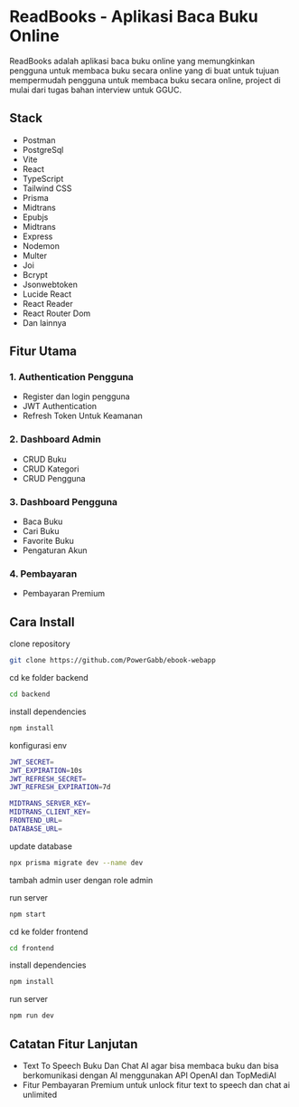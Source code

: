 # ReadBooks - Aplikasi Baca Buku Online

ReadBooks adalah aplikasi baca buku online yang memungkinkan pengguna untuk membaca buku secara online yang di buat untuk tujuan mempermudah pengguna untuk membaca buku secara online, project di mulai dari tugas bahan interview untuk GGUC.

## Stack

- Postman
- PostgreSql
- Vite
- React
- TypeScript
- Tailwind CSS
- Prisma
- Midtrans
- Epubjs
- Midtrans
- Express
- Nodemon
- Multer
- Joi
- Bcrypt
- Jsonwebtoken
- Lucide React
- React Reader
- React Router Dom
- Dan lainnya

## Fitur Utama

### 1. Authentication Pengguna
- Register dan login pengguna
- JWT Authentication
- Refresh Token Untuk Keamanan

### 2. Dashboard Admin
- CRUD Buku
- CRUD Kategori
- CRUD Pengguna

### 3. Dashboard Pengguna
- Baca Buku
- Cari Buku
- Favorite Buku
- Pengaturan Akun

### 4. Pembayaran
- Pembayaran Premium

## Cara Install


clone repository
```bash
git clone https://github.com/PowerGabb/ebook-webapp
```

cd ke folder backend
```bash
cd backend
```

install dependencies
```bash
npm install
```

konfigurasi env
```bash
JWT_SECRET=
JWT_EXPIRATION=10s
JWT_REFRESH_SECRET=
JWT_REFRESH_EXPIRATION=7d

MIDTRANS_SERVER_KEY=
MIDTRANS_CLIENT_KEY=
FRONTEND_URL=
DATABASE_URL=

```

update database
```bash
npx prisma migrate dev --name dev
```

tambah admin user dengan role admin

run server
```bash
npm start
```

cd ke folder frontend
```bash
cd frontend
```

install dependencies
```bash
npm install
```

run server
```bash
npm run dev
```


## Catatan Fitur Lanjutan

- Text To Speech Buku Dan Chat AI agar bisa membaca buku dan bisa berkomunikasi dengan AI menggunakan API OpenAI dan TopMediAI
- Fitur Pembayaran Premium untuk unlock fitur text to speech dan chat ai unlimited





















